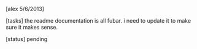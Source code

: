 [alex 5/6/2013]

[tasks]
the readme documentation is all fubar.  i need to update it to make sure it
makes sense.

[status]
pending
